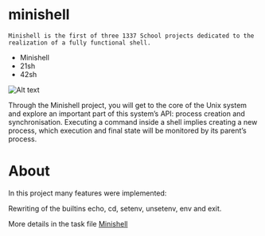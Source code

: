 # minishell
`Minishell is the first of three 1337 School projects dedicated to the realization of a fully functional shell.`

* Minishell
* 21sh
* 42sh

![Alt text](https://cdn1.imggmi.com/uploads/2019/12/10/57d990ed71559ec854dbb291dfe2025a-full.png)

Through the Minishell project, you will get to the core of the Unix system and explore an important part of this system’s API: process creation and synchronisation. Executing a command inside a shell implies creating a new process, which execution and final state will be monitored by its parent’s process.

# About

In this project many features were implemented:

Rewriting of the builtins echo, cd, setenv, unsetenv, env and exit.

More details in the task file [Minishell](https://github.com/shadyjamal/minishell/blob/master/minishell.en.pdf)
